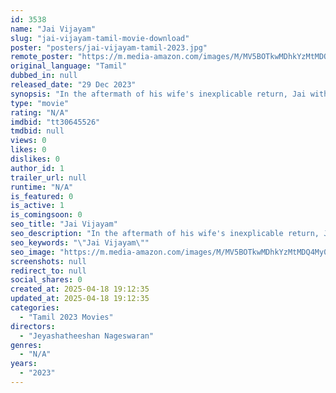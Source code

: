 ```yaml
---
id: 3538
name: "Jai Vijayam"
slug: "jai-vijayam-tamil-movie-download"
poster: "posters/jai-vijayam-tamil-2023.jpg"
remote_poster: "https://m.media-amazon.com/images/M/MV5BOTkwMDhkYzMtMDQ4My00YWM5LWFjZTYtZmZiM2EzMjgxMGM4XkEyXkFqcGdeQXVyMTA4MzQ4NzMw._V1_SX300.jpg"
original_language: "Tamil"
dubbed_in: null
released_date: "29 Dec 2023"
synopsis: "In the aftermath of his wife's inexplicable return, Jai with a haunting absence of memories delves deeper into the shadows and discovers that the key to his wife's transformation lies in a sinister world of danger and intrigue."
type: "movie"
rating: "N/A"
imdbid: "tt30645526"
tmdbid: null
views: 0
likes: 0
dislikes: 0
author_id: 1
trailer_url: null
runtime: "N/A"
is_featured: 0
is_active: 1
is_comingsoon: 0
seo_title: "Jai Vijayam"
seo_description: "In the aftermath of his wife's inexplicable return, Jai with a haunting absence of memories delves deeper into the shadows and discovers that the key to his wife's transformation lies in a sinister world of danger and intrigue."
seo_keywords: "\"Jai Vijayam\""
seo_image: "https://m.media-amazon.com/images/M/MV5BOTkwMDhkYzMtMDQ4My00YWM5LWFjZTYtZmZiM2EzMjgxMGM4XkEyXkFqcGdeQXVyMTA4MzQ4NzMw._V1_SX300.jpg"
screenshots: null
redirect_to: null
social_shares: 0
created_at: 2025-04-18 19:12:35
updated_at: 2025-04-18 19:12:35
categories:
  - "Tamil 2023 Movies"
directors:
  - "Jeyashatheeshan Nageswaran"
genres:
  - "N/A"
years:
  - "2023"
---
```

